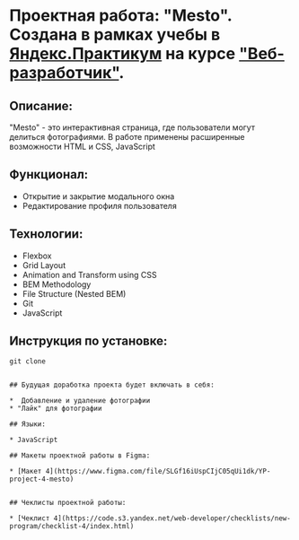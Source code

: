 # Проектная работа: "Mesto". Создана в рамках учебы в [Яндекс.Практикум](https://praktikum.yandex.ru/) на курсе ["Веб-разработчик"](https://praktikum.yandex.ru/web/).

## Описание:

"Mesto" - это интерактивная страница, где пользователи могут делиться фотографиями. В работе применены расширенные возможности HTML и CSS, JavaScript

## Функционал:

* Открытие и закрытие модального окна
* Редактирование профиля пользователя

## Технологии:

* Flexbox
* Grid Layout
* Animation and Transform using CSS
* BEM Methodology
* File Structure (Nested BEM)
* Git
* JavaScript

## Инструкция по установке:

```
git clone


## Будущая доработка проекта будет включать в себя:

*  Добавление и удаление фотографии
* "Лайк" для фотографии

## Языки:

* JavaScript

## Макеты проектной работы в Figma:

* [Макет 4](https://www.figma.com/file/SLGf16iUspCIjC05qUi1dk/YP-project-4-mesto)


## Чеклисты проектной работы:

* [Чеклист 4](https://code.s3.yandex.net/web-developer/checklists/new-program/checklist-4/index.html)





